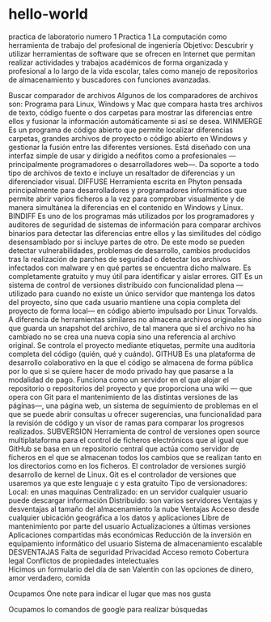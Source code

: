 # hello-world
practica de laboratorio numero 1 
Practica 1 
La computación como herramienta de trabajo del profesional de ingeniería
Objetivo:
Descubrir y utilizar herramientas de software que se ofrecen en Internet que permitan realizar actividades y trabajos académicos de forma organizada y profesional a lo largo de la vida escolar, tales como manejo de repositorios de almacenamiento y buscadores con funciones avanzadas.

Buscar comparador de archivos
Algunos de los comparadores de archivos son:
Programa para Linux, Windows y Mac que compara hasta tres archivos de texto, código fuente o dos carpetas para mostrar las diferencias entre ellos y fusionar la información automáticamente si así se desea.
WINMERGE
Es un programa de código abierto que permite localizar diferencias carpetas, grandes archivos de proyecto o código abierto en Windows y gestionar la fusión entre las diferentes versiones. Está diseñado con una interfaz simple de usar y dirigido a neófitos como a profesionales — principalmente programadores o desarrolladores web—. Da soporte a todo tipo de archivos de texto e incluye un resaltador de diferencias y un diferenciador visual.
DIFFUSE
Herramienta escrita en Phyton pensada principalmente para desarrolladores y programadores informáticos que permite abrir varios ficheros a la vez para comprobar visualmente y de manera simultánea la diferencias en el contenido en Windows y Linux.
BINDIFF
Es uno de los programas más utilizados por los programadores y auditores de seguridad de sistemas de información para comparar archivos binarios para detectar las diferencias entre ellos y las similitudes del código desensamblado por si incluye partes de otro. De este modo se pueden detectar vulnerabilidades, problemas de desarrollo, cambios producidos tras la realización de parches de seguridad o detectar los archivos infectados con malware y en qué partes se encuentra dicho malware.
Es completamente gratuito y muy útil para identificar y aislar errores.
GIT
Es un sistema de control de versiones distribuido con funcionalidad plena —utilizado para cuando no existe un único servidor que mantenga los datos del proyecto, sino que cada usuario mantiene una copia completa del proyecto de forma local— en código abierto impulsado por Linux Torvalds.
A diferencia de herramientas similares no almacena archivos originales sino que guarda un snapshot del archivo, de tal manera que si el archivo no ha cambiado no se crea una nueva copia sino una referencia al archivo original. Se controla el proyecto mediante etiquetas, permite una auditoria completa del código (quién, qué y cuándo).
GITHUB
Es una plataforma de desarrollo colaborativo en la que el código se almacena de forma pública por lo que si se quiere hacer de modo privado hay que pasarse a la modalidad de pago. Funciona como un servidor en el que alojar el repositorio o repositorios del proyecto y que proporciona una wiki — que opera con Git para el mantenimiento de las distintas versiones de las páginas—, una página web, un sistema de seguimiento de problemas en el que se puede abrir consultas u ofrecer sugerencias, una funcionalidad para la revisión de código y un visor de ramas para comparar los progresos realizados.
SUBVERSION
Herramienta de control de versiones open source multiplataforma para el control de ficheros electrónicos que al igual que GitHub se basa en un repositorio central que actúa como servidor de ficheros en el que se almacenan todos los cambios que se realizan tanto en los directorios como en los ficheros.
 El controlador de versiones surgió desarrollo de kernel de Linux. Git es el controlador de versiones que usaremos ya que este lenguaje c y esta gratuito 
Tipo de versionadores:
Local: en unas maquinas 
Centralizado: en un servidor cualquier usuario puede descargar información
Distribuido: son varios servidores 
Ventajas y desventajas al tamaño del almacenamiento la nube 
Ventajas 
Acceso desde cualquier ubicación geográfica a los datos y aplicaciones 
Libre de mantenimiento por parte del usuario 
Actualizaciones a últimas versiones 
Aplicaciones compartidas más económicas 
Reducción de la inversión en equipamiento informático del usuario 
Sistema de almacenamiento escalable 
DESVENTAJAS 
Falta de seguridad
Privacidad 
Acceso remoto 
Cobertura legal
Conflictos de propiedades intelectuales  
Hicimos un formulario del día de san Valentín con las opciones de dinero, amor verdadero, comida 
  

Ocupamos One note para indicar el lugar que mas nos gusta 
  
Ocupamos lo comandos de google para realizar búsquedas 

